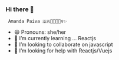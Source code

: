 ### Hi there 👋

     Amanda Paiva 🇧🇷🏳️‍🌈💁🏻‍♀️✨ 
- 😄 Pronouns: she/her
- 🌱 I’m currently learning ... Reactjs
- 👯 I’m looking to collaborate on javascript
- 🤔 I’m looking for help with Reactjs/Vuejs
